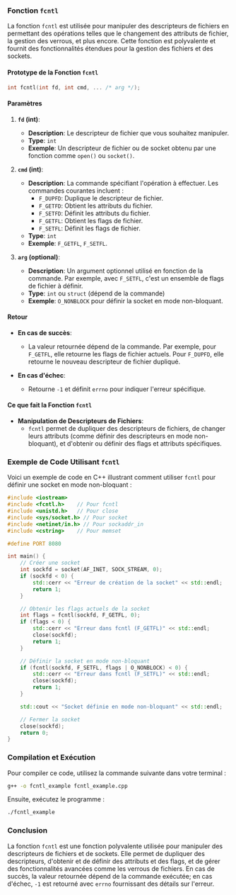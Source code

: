 ### Fonction `fcntl`

La fonction `fcntl` est utilisée pour manipuler des descripteurs de fichiers en permettant des opérations telles que le changement des attributs de fichier, la gestion des verrous, et plus encore. Cette fonction est polyvalente et fournit des fonctionnalités étendues pour la gestion des fichiers et des sockets.

#### Prototype de la Fonction `fcntl`

```c
int fcntl(int fd, int cmd, ... /* arg */);
```

#### Paramètres

1. **`fd` (int)**:
   - **Description**: Le descripteur de fichier que vous souhaitez manipuler.
   - **Type**: `int`
   - **Exemple**: Un descripteur de fichier ou de socket obtenu par une fonction comme `open()` ou `socket()`.

2. **`cmd` (int)**:
   - **Description**: La commande spécifiant l'opération à effectuer. Les commandes courantes incluent :
     - `F_DUPFD`: Duplique le descripteur de fichier.
     - `F_GETFD`: Obtient les attributs du fichier.
     - `F_SETFD`: Définit les attributs du fichier.
     - `F_GETFL`: Obtient les flags de fichier.
     - `F_SETFL`: Définit les flags de fichier.
   - **Type**: `int`
   - **Exemple**: `F_GETFL`, `F_SETFL`.

3. **`arg` (optional)**:
   - **Description**: Un argument optionnel utilisé en fonction de la commande. Par exemple, avec `F_SETFL`, c'est un ensemble de flags de fichier à définir.
   - **Type**: `int` ou `struct` (dépend de la commande)
   - **Exemple**: `O_NONBLOCK` pour définir la socket en mode non-bloquant.

#### Retour

- **En cas de succès**:
  - La valeur retournée dépend de la commande. Par exemple, pour `F_GETFL`, elle retourne les flags de fichier actuels. Pour `F_DUPFD`, elle retourne le nouveau descripteur de fichier dupliqué.

- **En cas d'échec**:
  - Retourne `-1` et définit `errno` pour indiquer l'erreur spécifique.

#### Ce que fait la Fonction `fcntl`

- **Manipulation de Descripteurs de Fichiers**:
  - `fcntl` permet de dupliquer des descripteurs de fichiers, de changer leurs attributs (comme définir des descripteurs en mode non-bloquant), et d'obtenir ou définir des flags et attributs spécifiques.

### Exemple de Code Utilisant `fcntl`

Voici un exemple de code en C++ illustrant comment utiliser `fcntl` pour définir une socket en mode non-bloquant :

```cpp
#include <iostream>
#include <fcntl.h>    // Pour fcntl
#include <unistd.h>   // Pour close
#include <sys/socket.h> // Pour socket
#include <netinet/in.h> // Pour sockaddr_in
#include <cstring>    // Pour memset

#define PORT 8080

int main() {
    // Créer une socket
    int sockfd = socket(AF_INET, SOCK_STREAM, 0);
    if (sockfd < 0) {
        std::cerr << "Erreur de création de la socket" << std::endl;
        return 1;
    }

    // Obtenir les flags actuels de la socket
    int flags = fcntl(sockfd, F_GETFL, 0);
    if (flags < 0) {
        std::cerr << "Erreur dans fcntl (F_GETFL)" << std::endl;
        close(sockfd);
        return 1;
    }

    // Définir la socket en mode non-bloquant
    if (fcntl(sockfd, F_SETFL, flags | O_NONBLOCK) < 0) {
        std::cerr << "Erreur dans fcntl (F_SETFL)" << std::endl;
        close(sockfd);
        return 1;
    }

    std::cout << "Socket définie en mode non-bloquant" << std::endl;

    // Fermer la socket
    close(sockfd);
    return 0;
}
```

### Compilation et Exécution

Pour compiler ce code, utilisez la commande suivante dans votre terminal :

```sh
g++ -o fcntl_example fcntl_example.cpp
```

Ensuite, exécutez le programme :

```sh
./fcntl_example
```

### Conclusion

La fonction `fcntl` est une fonction polyvalente utilisée pour manipuler des descripteurs de fichiers et de sockets. Elle permet de dupliquer des descripteurs, d'obtenir et de définir des attributs et des flags, et de gérer des fonctionnalités avancées comme les verrous de fichiers. En cas de succès, la valeur retournée dépend de la commande exécutée; en cas d'échec, `-1` est retourné avec `errno` fournissant des détails sur l'erreur.